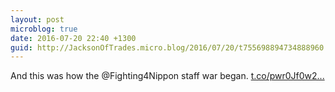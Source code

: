 ```yaml
---
layout: post
microblog: true
date: 2016-07-20 22:40 +1300
guid: http://JacksonOfTrades.micro.blog/2016/07/20/t755698894734888960.html
---
```

And this was how the @Fighting4Nippon staff war began. [t.co/pwr0Jf0w2...](https://t.co/pwr0Jf0w2u)

